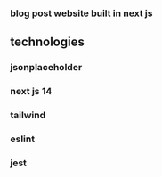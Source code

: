 
### blog post website built in next js
## technologies
### jsonplaceholder
### next js 14
### tailwind
### eslint
### jest

